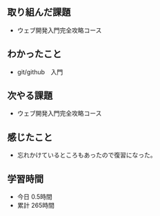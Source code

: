 ## 取り組んだ課題
- ウェブ開発入門完全攻略コース
## わかったこと
- git/github　入門
## 次やる課題
- ウェブ開発入門完全攻略コース
## 感じたこと
- 忘れかけているところもあったので復習になった。
## 学習時間
- 今日 0.5時間
- 累計 265時間
